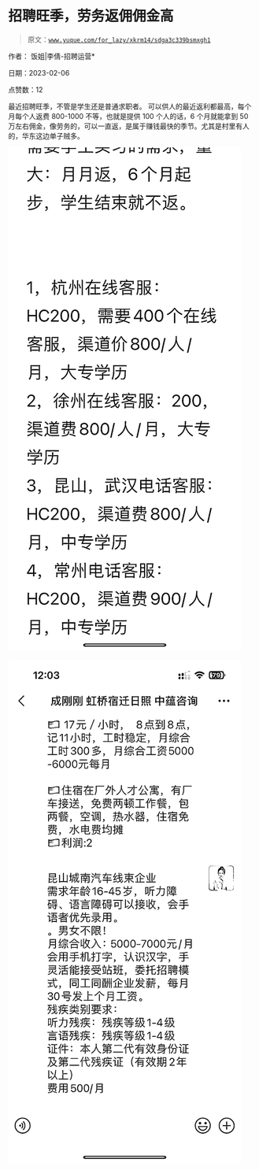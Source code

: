 # 招聘旺季，劳务返佣佣金高

> 原文：[`www.yuque.com/for_lazy/xkrm14/sdga3c339bsmxgh1`](https://www.yuque.com/for_lazy/xkrm14/sdga3c339bsmxgh1)

作者： 饭姐|李倩-招聘运营*

日期：2023-02-06

点赞数：12

最近招聘旺季，不管是学生还是普通求职者。 可以供人的最近返利都最高，每个月每个人返费 800-1000 不等，也就是提供 100 个人的话，6 个月就能拿到 50 万左右佣金，像劳务的，可以一直返，是属于赚钱最快的季节。尤其是村里有人的，华东这边单子贼多。

![](img/90045febe0e6c926680c0dfb4cfb68e2.png)  

![](img/7678e8b099e28d750e3741a374955897.png)  

